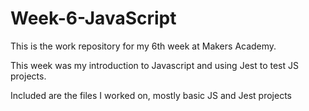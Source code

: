 # Week-6-JavaScript

This is the work repository for my 6th week at Makers Academy.

This week was my introduction to Javascript and using Jest to test JS projects.

Included are the files I worked on, mostly basic JS and Jest projects
